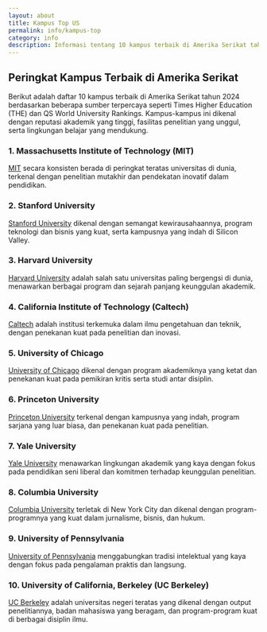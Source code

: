 ```yaml
---
layout: about
title: Kampus Top US
permalink: info/kampus-top
category: info
description: Informasi tentang 10 kampus terbaik di Amerika Serikat tahun 2024 menurut Times Higher Education dan QS World University Rankings, termasuk MIT, Stanford, Harvard, dan lainnya.
---
```


## Peringkat Kampus Terbaik di Amerika Serikat

Berikut adalah daftar 10 kampus terbaik di Amerika Serikat tahun 2024 berdasarkan beberapa sumber terpercaya seperti Times Higher Education (THE) dan QS World University Rankings. Kampus-kampus ini dikenal dengan reputasi akademik yang tinggi, fasilitas penelitian yang unggul, serta lingkungan belajar yang mendukung.

### 1. **Massachusetts Institute of Technology (MIT)**

[MIT](https://www.mit.edu/) secara konsisten berada di peringkat teratas universitas di dunia, terkenal dengan penelitian mutakhir dan pendekatan inovatif dalam pendidikan.

### 2. **Stanford University**

[Stanford University](https://www.stanford.edu/) dikenal dengan semangat kewirausahaannya, program teknologi dan bisnis yang kuat, serta kampusnya yang indah di Silicon Valley.

### 3. **Harvard University**

[Harvard University](https://www.harvard.edu/) adalah salah satu universitas paling bergengsi di dunia, menawarkan berbagai program dan sejarah panjang keunggulan akademik.

### 4. **California Institute of Technology (Caltech)**

[Caltech](https://www.caltech.edu/) adalah institusi terkemuka dalam ilmu pengetahuan dan teknik, dengan penekanan kuat pada penelitian dan inovasi.

### 5. **University of Chicago**

[University of Chicago](https://www.uchicago.edu/) dikenal dengan program akademiknya yang ketat dan penekanan kuat pada pemikiran kritis serta studi antar disiplin.

### 6. **Princeton University**

[Princeton University](https://www.princeton.edu/) terkenal dengan kampusnya yang indah, program sarjana yang luar biasa, dan penekanan kuat pada penelitian.

### 7. **Yale University**

[Yale University](https://www.yale.edu/) menawarkan lingkungan akademik yang kaya dengan fokus pada pendidikan seni liberal dan komitmen terhadap keunggulan penelitian.

### 8. **Columbia University**

[Columbia University](https://www.columbia.edu/) terletak di New York City dan dikenal dengan program-programnya yang kuat dalam jurnalisme, bisnis, dan hukum.

### 9. **University of Pennsylvania**

[University of Pennsylvania](https://www.upenn.edu/) menggabungkan tradisi intelektual yang kaya dengan fokus pada pengalaman praktis dan langsung.

### 10. **University of California, Berkeley (UC Berkeley)**

[UC Berkeley](https://www.berkeley.edu/) adalah universitas negeri teratas yang dikenal dengan output penelitiannya, badan mahasiswa yang beragam, dan program-program kuat di berbagai disiplin ilmu.

